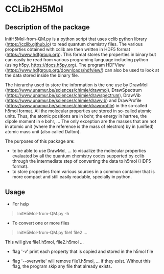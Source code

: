 # CCLib2H5Mol

## Description of the package

InitH5Mol-from-QM.py is a python script that uses cclib python library (https://cclib.github.io) to read quantum chemistry files.
The various properties obtained with cclib are then written in HDF5 format (https://www.hdfgroup.org).
This format stores the properties in binary but can easily be read from various programing language including python (using h5py, https://docs.h5py.org).
The program HDFView (https://www.hdfgroup.org/downloads/hdfview/) can also be used to look at the data stored inside the binary file.

The hierarchy used to store the information is the one use by DrawMol (https://www.unamur.be/sciences/chimie/drawmol), DrawSpectrum (https://www.unamur.be/sciences/chimie/drawspectrum), DrawVib (https://www.unamur.be/sciences/chimie/drawvib) and DrawProfile (https://www.unamur.be/sciences/chimie/drawprofile) in the so-called h5mol format.
All the molecular properties are stored in so-called atomic units.
Thus, the atomic positions are in bohr, the energy in hartree, the dipole moment in e bohr, ...
The only exception are the masses that are not in atomic unit (where the reference is the mass of electron) by in (unified) atomic mass unit (also called Dalton).

The purposes of this package are:
- to be able to use DrawMol, ... to visualize the molecular properties evaluated by all the quantum chemistry codes supported by cclib through the intermediate step of converting the data to h5mol (HDF5 format).
- to store properties from various sources in a common container that is more compact and still easily readable, specially in python.

## Usage

- For help

> InitH5Mol-from-QM.py -h 

- To convert one or more files

> InitH5Mol-from-QM.py file1 file2 ...

This will give file1.h5mol, file2.h5mol ... 

- flag '-v' print each property that is copied and stored in the h5mol file

- flag '--overwrite' will remove file1.h5mol, ... if they exist.
Without this flag, the program skip any file that already exists.


